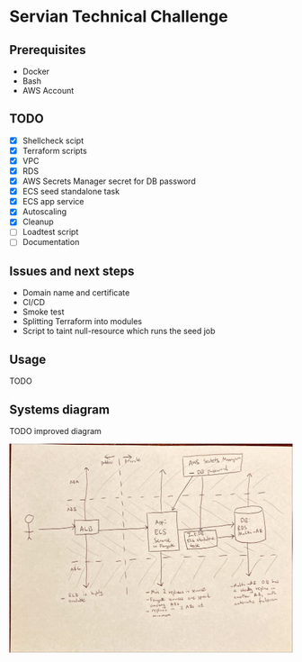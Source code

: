 # Servian Technical Challenge

## Prerequisites

- Docker
- Bash
- AWS Account

## TODO

- [x] Shellcheck scipt
- [x] Terraform scripts
- [x] VPC
- [x] RDS
- [x] AWS Secrets Manager secret for DB password
- [x] ECS seed standalone task
- [x] ECS app service
- [x] Autoscaling
- [x] Cleanup
- [ ] Loadtest script
- [ ] Documentation

## Issues and next steps

- Domain name and certificate
- CI/CD
- Smoke test
- Splitting Terraform into modules
- Script to taint null-resource which runs the seed job

## Usage

TODO

## Systems diagram

TODO improved diagram

![Draft systems diagram](doc/assets/draft-system-diagram.jpeg "Draft systems diagram")

